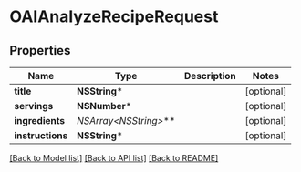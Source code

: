 # OAIAnalyzeRecipeRequest

## Properties
Name | Type | Description | Notes
------------ | ------------- | ------------- | -------------
**title** | **NSString*** |  | [optional] 
**servings** | **NSNumber*** |  | [optional] 
**ingredients** | **NSArray&lt;NSString*&gt;*** |  | [optional] 
**instructions** | **NSString*** |  | [optional] 

[[Back to Model list]](../README.md#documentation-for-models) [[Back to API list]](../README.md#documentation-for-api-endpoints) [[Back to README]](../README.md)


